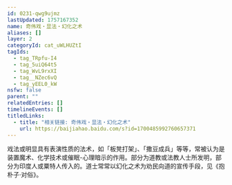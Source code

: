 ```yaml
---
id: 0231-qwg9ujmz
lastUpdated: 1757167352
name: 奇伟戏・显法・幻化之术
aliases: []
layer: 2
categoryId: cat_uWLHUZtI
tagIds:
  - tag_TRpfu-I4
  - tag_5uiQ64t5
  - tag_WvL9rxXI
  - tag__NZec6vQ
  - tag_yEEL0_kW
nsfw: false
parent: ""
relatedEntries: []
timelineEvents: []
titledLinks:
  - title: "相关链接: 奇伟戏・显法・幻化之术"
    url: https://baijiahao.baidu.com/s?id=1700485992760657371
---
```


戏法或明显具有表演性质的法术，如「板凳打架」、「撒豆成兵」等等，常被认为是装置魔术、化学技术或催眠-心理暗示的作用。部分为道教或法教人士所发明，部分为印度人或粟特人传入的。道士常常以幻化之术为劝民向道的宣传手段，见《抱朴子·对俗》。